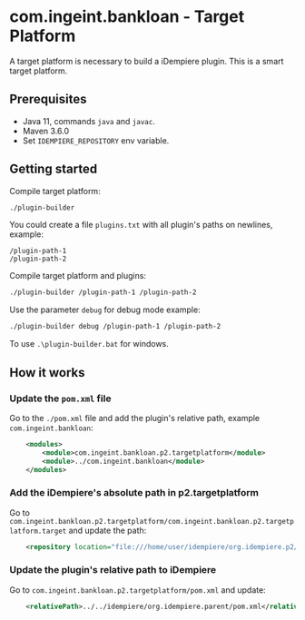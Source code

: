 # com.ingeint.bankloan - Target Platform

A target platform is necessary to build a iDempiere plugin. This is a smart target platform.


## Prerequisites

- Java 11, commands `java` and `javac`.
- Maven 3.6.0
- Set `IDEMPIERE_REPOSITORY` env variable.

## Getting started

Compile target platform:

```bash
./plugin-builder
```

You could create a file `plugins.txt` with all plugin's paths on newlines, example:

```
/plugin-path-1
/plugin-path-2
```

Compile target platform and plugins:

```bash
./plugin-builder /plugin-path-1 /plugin-path-2
```

Use the parameter `debug` for debug mode example:

```bash
./plugin-builder debug /plugin-path-1 /plugin-path-2
```

To use `.\plugin-builder.bat` for windows.

## How it works

### Update the `pom.xml` file

Go to the `./pom.xml` file and add the plugin's relative path, example `com.ingeint.bankloan`:

```xml
    <modules>
        <module>com.ingeint.bankloan.p2.targetplatform</module>
        <module>../com.ingeint.bankloan</module>
    </modules>
```

### Add the iDempiere's absolute path in p2.targetplatform

Go to `com.ingeint.bankloan.p2.targetplatform/com.ingeint.bankloan.p2.targetplatform.target` and update the path:

```xml
    <repository location="file:///home/user/idempiere/org.idempiere.p2/target/repository"/>
```

### Update the plugin's relative path to iDempiere

Go to `com.ingeint.bankloan.p2.targetplatform/pom.xml` and update:

```xml
    <relativePath>../../idempiere/org.idempiere.parent/pom.xml</relativePath>
```
